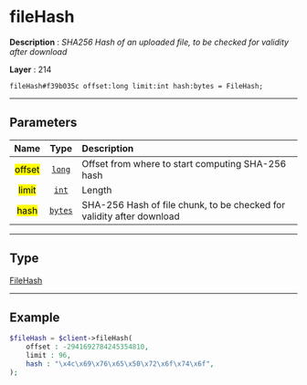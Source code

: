 # fileHash

**Description** : *SHA256 Hash of an uploaded file, to be checked for validity after download*

**Layer** : 214

```tl
fileHash#f39b035c offset:long limit:int hash:bytes = FileHash;
```

---

## Parameters

| Name | Type | Description |
| :---: | :---: | :--- |
| <mark>offset</mark> | [`long`](type/long) | Offset from where to start computing SHA-256 hash |
| <mark>limit</mark> | [`int`](type/int) | Length |
| <mark>hash</mark> | [`bytes`](type/bytes) | SHA-256 Hash of file chunk, to be checked for validity after download |

---

## Type

[FileHash](type/FileHash)

---

## Example

```php
$fileHash = $client->fileHash(
	offset : -2941692784245354810,
	limit : 96,
	hash : "\x4c\x69\x76\x65\x50\x72\x6f\x74\x6f",
);
```